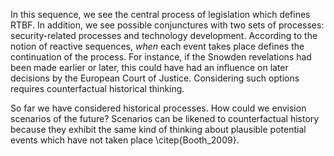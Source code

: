 In this sequence, we see the central process of legislation which defines RTBF. In addition, we see possible conjunctures with two sets of processes: security-related processes and technology development.
According to the notion of reactive sequences, *when* each event takes place defines the continuation of the process.
For instance, if the Snowden revelations had been made earlier or later, this could have had an influence on later decisions by the European Court of Justice.
Considering such options requires counterfactual historical thinking.

So far we have considered historical processes.
How could we envision scenarios of the future?
Scenarios can be likened to counterfactual history because they exhibit the same kind of thinking about plausible potential events which have not taken place \citep{Booth_2009}.